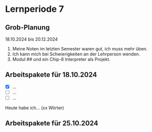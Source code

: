 # Lernperiode 7

## Grob-Planung

18.10.2024 bis 20.12.2024

1. Meine Noten im letzten Semester waren gut, ich muss mehr üben.
2. Ich kann mich bei Schwierigkeiten an der Lehrperson wenden.
3. Modul ## und ein Chip-8 Interpreter als Projekt.

## Arbeitspakete für 18.10.2024

- [x] ...
- [ ] ...
- [ ] ...

Heute habe ich... (xx Wörter)

## Arbeitspakete für 25.10.2024
